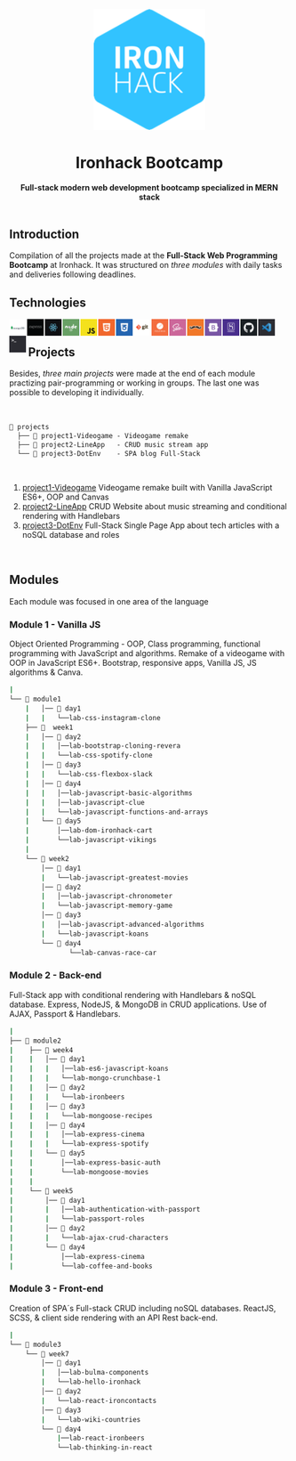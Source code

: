<div align="center">
    <a href="https://www.ironhack.com/">
        <img 
            alt="Ironhack"
            width="200px"
            src="https://github.com/carlos-garcia-dev/Ironhack-Bootcamp-Images/blob/main/00-Bootcamp/ironhack-logo.png" />
    </a>
</div>
<div align="center">
  <h1>Ironhack Bootcamp</h1>
  <strong>Full-stack modern web development bootcamp specialized in MERN stack</strong>
</div>

</br>

## Introduction

Compilation of all the projects made at the **Full-Stack Web Programming Bootcamp** at Ironhack. It was structured on _three modules_ with daily tasks and deliveries following deadlines.

## Technologies

<section align="center" sytle="padding-top: 20%; padding-bottom: 20%">
    <img align="left"   style="float: left; margin-right: 2px;" alt="MongoDB" width="30px" src="https://github.com/carlos-garcia-dev/carlos-garcia-dev-images/blob/master/images/png/01.MongoDB.png" />
    <img align="left"   style="float: left; margin-right: 2px;" alt="Express" width="30px" src="https://github.com/carlos-garcia-dev/carlos-garcia-dev-images/blob/master/images/png/02.Express.png" />
    <img align="left"   style="float: left; margin-right: 2px;" alt="ReactJS" width="30px" src="https://github.com/carlos-garcia-dev/carlos-garcia-dev-images/blob/master/images/png/03.ReactJS.png" />
    <img align="left"   style="float: left; margin-right: 2px;" alt="NodeJS" width="30px" src="https://github.com/carlos-garcia-dev/carlos-garcia-dev-images/blob/master/images/png/04.NodeJS.png" />
    <img align="left"   style="float: left; margin-right: 2px;" alt="JavaScript" width="30px" src="https://github.com/carlos-garcia-dev/carlos-garcia-dev-images/blob/master/images/png/05.JavaScript.png" />
    <img align="left"   style="float: left; margin-right: 2px;" alt="HTML5" width="30px" src="https://github.com/carlos-garcia-dev/carlos-garcia-dev-images/blob/master/images/png/06.HTML5.png" />
    <img align="left"   style="float: left; margin-right: 2px;" alt="CSS3" width="30px" src="https://github.com/carlos-garcia-dev/carlos-garcia-dev-images/blob/master/images/png/07.CSS3.png" />
    <img align="left"   style="float: left; margin-right: 2px;" alt="Git" width="30px" src="https://github.com/carlos-garcia-dev/carlos-garcia-dev-images/blob/master/images/png/17.Git.png" />
    <img align="left"   style="float: left; margin-right: 2px;" alt="Postman" width="30px" src="https://github.com/carlos-garcia-dev/carlos-garcia-dev-images/blob/master/images/png/22.Postman.png" />
    <img align="left"   style="float: left; margin-right: 2px;" alt="SaSS" width="30px" src="https://github.com/carlos-garcia-dev/carlos-garcia-dev-images/blob/master/images/png/15.SaSS.png" />
    <img align="left"   style="float: left; margin-right: 2px;" alt="Handlebars" width="30px" src="https://github.com/carlos-garcia-dev/carlos-garcia-dev-images/blob/master/images/png/16.Handlebars.png" />
    <img align="left"   style="float: left; margin-right: 2px;" alt="Bootstrap" width="30px" src="https://github.com/carlos-garcia-dev/carlos-garcia-dev-images/blob/master/images/png/08.Bootstrap.png" />
    <img align="left"   style="float: left; margin-right: 2px;" alt="Heroku" width="30px" src="https://github.com/carlos-garcia-dev/carlos-garcia-dev-images/blob/master/images/png/21.Heroku.png" />
    <img align="left"   style="float: left; margin-right: 2px;" alt="GitHub" width="30px" src="https://github.com/carlos-garcia-dev/carlos-garcia-dev-images/blob/master/images/png/18.GitHub.png" />
    <img align="left"   style="float: left; margin-right: 2px;" alt="Visual Studio Code" width="30px" src="https://github.com/carlos-garcia-dev/carlos-garcia-dev-images/blob/master/images/png/19.VSCode.png" />
    <img align="left"   style="float: left; margin-right: 4px;" alt="Terminal" width="30px" src="https://github.com/carlos-garcia-dev/carlos-garcia-dev-images/blob/master/images/png/20.Terminal.png" />
</section>

</br>

## Projects

Besides, _three main projects_ were made at the end of each module practizing pair-programming or working in groups. The last one was possible to developing it individually.

</br>

```shell
📁 projects
  ├── 📁 project1-Videogame - Videogame remake
  ├── 📁 project2-LineApp   - CRUD music stream app
  └── 📁 project3-DotEnv    - SPA blog Full-Stack
```

</br>

1. [project1-Videogame](https://github.com/carlos-garcia-dev/Ironhack-Bootcamp/tree/main/project1-Videogame) Videogame remake built with Vanilla JavaScript ES6+, OOP and Canvas
2. [project2-LineApp](https://github.com/carlos-garcia-dev/Ironhack-Bootcamp/tree/main/project2-LineApp) CRUD Website about music streaming and conditional rendering with Handlebars
3. [project3-DotEnv](https://github.com/carlos-garcia-dev/Ironhack-Bootcamp/tree/main/project3-DotEnv) Full-Stack Single Page App about tech articles with a noSQL database and roles

</br>

## Modules

Each module was focused in one area of the language

### Module 1 - Vanilla JS

Object Oriented Programming - OOP, Class programming, functional programming with JavaScript and algorithms. Remake of a videogame with OOP in JavaScript ES6+. Bootstrap, responsive apps, Vanilla JS, JS algorithms & Canva.

```bash
|
└── 📁 module1
    |   │── 📁 day1
    |   |   └──lab-css-instagram-clone
    ├── 📁  week1
    |   │── 📁 day2
    |   |   │──lab-bootstrap-cloning-revera
    |   |   └──lab-css-spotify-clone
    |   │── 📁 day3
    |   |   └──lab-css-flexbox-slack
    |   │── 📁 day4
    |   |   │──lab-javascript-basic-algorithms
    |   |   │──lab-javascript-clue
    |   |   └──lab-javascript-functions-and-arrays
    |   └── 📁 day5
    |       │──lab-dom-ironhack-cart
    |       └──lab-javascript-vikings
    |
    └── 📁 week2
        │── 📁 day1
        |   └──lab-javascript-greatest-movies
        │── 📁 day2
        |   │──lab-javascript-chronometer
        |   └──lab-javascript-memory-game
        │── 📁 day3
        |   │──lab-javascript-advanced-algorithms
        |   └──lab-javascript-koans
        └── 📁 day4
               └──lab-canvas-race-car
```

### Module 2 - Back-end

Full-Stack app with conditional rendering with Handlebars & noSQL database. Express, NodeJS, & MongoDB in CRUD applications. Use of AJAX, Passport & Handlebars.

```bash
|
├── 📁 module2
|    ├── 📁 week4
|    |   │── 📁 day1
|    |   |   │──lab-es6-javascript-koans
|    |   |   └──lab-mongo-crunchbase-1
|    |   │── 📁 day2
|    |   |   └──lab-ironbeers
|    |   │── 📁 day3
|    |   |   └──lab-mongoose-recipes
|    |   │── 📁 day4
|    |   |   │──lab-express-cinema
|    |   |   └──lab-express-spotify
|    |   └── 📁 day5
|    |       │──lab-express-basic-auth
|    |       └──lab-mongoose-movies
|    |
|    └── 📁 week5
|        │── 📁 day1
|        |   │──lab-authentication-with-passport
|        |   └──lab-passport-roles
|        │── 📁 day2
|        |   └──lab-ajax-crud-characters
|        └── 📁 day4
|            │──lab-express-cinema
|            └──lab-coffee-and-books
```

### Module 3 - Front-end

Creation of SPA´s Full-stack CRUD including noSQL databases. ReactJS, SCSS, & client side rendering with an API Rest back-end.

```bash
|
└── 📁 module3
    └── 📁 week7
        │── 📁 day1
        |   │──lab-bulma-components
        |   └──lab-hello-ironhack
        │── 📁 day2
        |   └──lab-react-ironcontacts
        │── 📁 day3
        |   └──lab-wiki-countries
        └── 📁 day4
            |──lab-react-ironbeers
            └──lab-thinking-in-react
```
